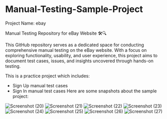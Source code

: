 # Manual-Testing-Sample-Project
Project Name: ebay

Manual Testing Repository for eBay Website 🛠️🔍

This GitHub repository serves as a dedicated space for conducting comprehensive manual testing on the eBay website. With a focus on exploring functionality, usability, and user experience, this project aims to document test cases, issues, and insights uncovered through hands-on testing.

This is a practice project which includes:
- Sign Up manual test cases
- Sign In manual test cases
Here are some snapshots about the sample project:

![Screenshot (20)](https://github.com/Mamun1113/Manual-Testing-Sample-Project/assets/66373332/16c68377-6a66-47ca-bdcf-ccc92c6db24c)
![Screenshot (21)](https://github.com/Mamun1113/Manual-Testing-Sample-Project/assets/66373332/2998825e-5a29-47f8-86f9-bfe7919a58b9)
![Screenshot (22)](https://github.com/Mamun1113/Manual-Testing-Sample-Project/assets/66373332/672b0f9e-0d25-49aa-8034-733a634b87f6)
![Screenshot (23)](https://github.com/Mamun1113/Manual-Testing-Sample-Project/assets/66373332/4797607d-68d6-4fd7-beec-a7d2c120a497)
![Screenshot (24)](https://github.com/Mamun1113/Manual-Testing-Sample-Project/assets/66373332/0e50f1a9-1106-42ce-b69a-a05de8af0153)
![Screenshot (25)](https://github.com/Mamun1113/Manual-Testing-Sample-Project/assets/66373332/301e4dce-d3d0-486c-9a30-e4c741f338da)
![Screenshot (26)](https://github.com/Mamun1113/Manual-Testing-Sample-Project/assets/66373332/1bb45279-1571-4c9d-b67b-871242ff8bf2)
![Screenshot (27)](https://github.com/Mamun1113/Manual-Testing-Sample-Project/assets/66373332/a5b4b730-2cbc-4f6f-a83d-b2acb770573b)
